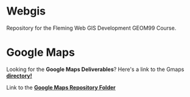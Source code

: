 # Webgis

Repository for the Fleming Web GIS Development GEOM99 Course.

# Google Maps

Looking for the **Google Maps Deliverables**?
Here's a link to the Gmaps **[directory!](https://jimhwei.github.io/webgis//gmaps/index.html)**

Link to the **[Google Maps Repository Folder](https://github.com/jimhwei/webgis/tree/master/gmaps)**
